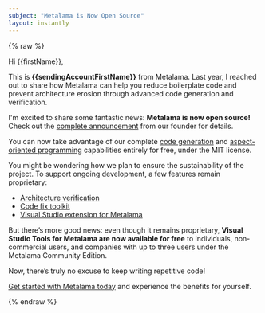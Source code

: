 ```yaml
---
subject: "Metalama is Now Open Source"
layout: instantly
---
```


{% raw %}

Hi {{firstName}},

This is **{{sendingAccountFirstName}}** from Metalama. Last year, I reached out to share how Metalama can help you reduce boilerplate code and prevent architecture erosion through advanced code generation and verification.

I'm excited to share some fantastic news: **Metalama is now open source!** Check out the [complete announcement](https://metalama.net/blog/metalama-open-source?mtm_campaign=awareness&mtm_source=instantly&mtm_kwd=emailx1) from our founder for details.

You can now take advantage of our complete [code generation](https://metalama.net/features/code-generation?mtm_campaign=awareness&mtm_source=instantly&mtm_kwd=emailx1) and [aspect-oriented programming](https://metalama.net/applications/aspect-oriented-programming?mtm_campaign=awareness&mtm_source=instantly&mtm_kwd=emailx1) capabilities entirely for free, under the MIT license.

You might be wondering how we plan to ensure the sustainability of the project. To support ongoing development, a few features remain proprietary:

- [Architecture verification](https://metalama.net/applications/architecture-verification?mtm_campaign=awareness&mtm_source=instantly&mtm_kwd=emailx1)
- [Code fix toolkit](https://metalama.net/features/code-fixes?mtm_campaign=awareness&mtm_source=instantly&mtm_kwd=emailx1)
- [Visual Studio extension for Metalama](https://metalama.net/features/tooling?mtm_campaign=awareness&mtm_source=instantly&mtm_kwd=emailx1)

But there’s more good news: even though it remains proprietary, **Visual Studio Tools for Metalama are now available for free** to individuals, non-commercial users, and companies with up to three users under the Metalama Community Edition.

Now, there’s truly no excuse to keep writing repetitive code!

[Get started with Metalama today](https://metalama.net/get?mtm_campaign=awareness&mtm_source=instantly&mtm_kwd=emailx1) and experience the benefits for yourself.

{% endraw %}